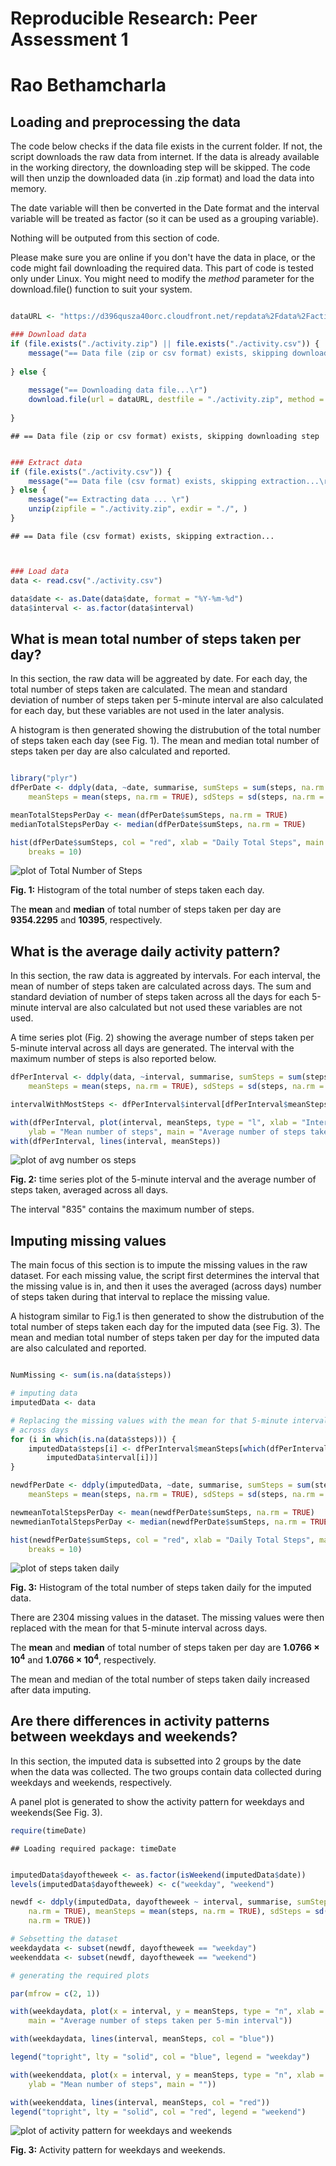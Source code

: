 # Reproducible Research: Peer Assessment 1
# Rao Bethamcharla


## Loading and preprocessing the data

The code below checks if the data file exists in the current folder. If not, the script downloads the raw data from internet. If the data is already available in the working directory, the downloading step will be skipped. The code will then unzip the downloaded data (in .zip format) and load the data into memory.

The date variable will then be converted in the Date format and the interval variable will be treated as factor (so it can be used as a grouping variable).

Nothing will be outputed from this section of code. 

Please make sure you are online if you don't have the data in place, or the code might fail downloading the required data. This part of code is tested only under Linux. You might need to modify the *method* parameter for the download.file() function to suit your system.


```r

dataURL <- "https://d396qusza40orc.cloudfront.net/repdata%2Fdata%2Factivity.zip"

### Download data
if (file.exists("./activity.zip") || file.exists("./activity.csv")) {
    message("== Data file (zip or csv format) exists, skipping downloading step \r")
    
} else {
    
    message("== Downloading data file...\r")
    download.file(url = dataURL, destfile = "./activity.zip", method = "wget")
    
}
```

```
## == Data file (zip or csv format) exists, skipping downloading step 
```

```r

### Extract data
if (file.exists("./activity.csv")) {
    message("== Data file (csv format) exists, skipping extraction...\r")
} else {
    message("== Extracting data ... \r")
    unzip(zipfile = "./activity.zip", exdir = "./", )
}
```

```
## == Data file (csv format) exists, skipping extraction...
```

```r


### Load data
data <- read.csv("./activity.csv")

data$date <- as.Date(data$date, format = "%Y-%m-%d")
data$interval <- as.factor(data$interval)
```


## What is mean total number of steps taken per day?

In this section, the raw data will be aggreated by date. For each day, the total number of steps taken are calculated. The mean and standard deviation of number of steps taken per 5-minute interval are also calculated for each day, but these variables are not used in the later analysis.

A histogram is then generated showing the distrubution of the total number of steps taken each day (see Fig. 1). The mean and median total number of steps taken per day are also calculated and reported.



```r

library("plyr")
dfPerDate <- ddply(data, ~date, summarise, sumSteps = sum(steps, na.rm = TRUE), 
    meanSteps = mean(steps, na.rm = TRUE), sdSteps = sd(steps, na.rm = TRUE))

meanTotalStepsPerDay <- mean(dfPerDate$sumSteps, na.rm = TRUE)
medianTotalStepsPerDay <- median(dfPerDate$sumSteps, na.rm = TRUE)

hist(dfPerDate$sumSteps, col = "red", xlab = "Daily Total Steps", main = "Total number of steps taken each day", 
    breaks = 10)
```

![plot of Total Number of Steps](figure/plot1.png) 


**Fig. 1:** Histogram of the total number of steps taken each day.

The **mean** and **median** of total number of steps taken per day are **9354.2295** and **10395**, respectively.


## What is the average daily activity pattern?

In this section, the raw data is aggreated by intervals. For each interval, the mean of number of steps taken are calculated across days. The sum and standard deviation of number of steps taken across all the days for each 5-minute interval are also calculated but not used these variables are not used.

A time series plot (Fig. 2) showing the average number of steps taken per 5-minute interval across all days are generated. The interval with the maximum number of steps is also reported below. 


```r
dfPerInterval <- ddply(data, ~interval, summarise, sumSteps = sum(steps, na.rm = TRUE), 
    meanSteps = mean(steps, na.rm = TRUE), sdSteps = sd(steps, na.rm = TRUE))

intervalWithMostSteps <- dfPerInterval$interval[dfPerInterval$meanSteps == max(dfPerInterval$meanSteps)]

with(dfPerInterval, plot(interval, meanSteps, type = "l", xlab = "Interval", 
    ylab = "Mean number of steps", main = "Average number of steps taken per 5-min interval"))
with(dfPerInterval, lines(interval, meanSteps))
```

![plot of avg number os steps](figure/plot2.png) 

**Fig. 2:** time series plot of the 5-minute interval and the average number of steps taken, averaged across all days.

The interval "835"  contains the maximum number of steps.


## Imputing missing values

The main focus of this section is to impute the missing values in the raw dataset. For each missing value, the script first determines the interval that the missing value is in, and then it uses the averaged (across days) number of steps taken during that interval to replace the missing value.

A histogram similar to Fig.1 is then generated to show the distrubution of the total number of steps taken each day for the imputed data (see Fig. 3). The mean and median total number of steps taken per day for the imputed data are also calculated and reported.



```r

NumMissing <- sum(is.na(data$steps))

# imputing data
imputedData <- data

# Replacing the missing values with the mean for that 5-minute interval
# across days
for (i in which(is.na(data$steps))) {
    imputedData$steps[i] <- dfPerInterval$meanSteps[which(dfPerInterval$interval == 
        imputedData$interval[i])]
}

newdfPerDate <- ddply(imputedData, ~date, summarise, sumSteps = sum(steps, na.rm = TRUE), 
    meanSteps = mean(steps, na.rm = TRUE), sdSteps = sd(steps, na.rm = TRUE))

newmeanTotalStepsPerDay <- mean(newdfPerDate$sumSteps, na.rm = TRUE)
newmedianTotalStepsPerDay <- median(newdfPerDate$sumSteps, na.rm = TRUE)

hist(newdfPerDate$sumSteps, col = "red", xlab = "Daily Total Steps", main = "Total steps per day -- Imputed data", 
    breaks = 10)
```

![plot of steps taken daily](figure/plot3.png) 


**Fig. 3:** Histogram of the total number of steps taken daily for the imputed data.

There are 2304 missing values in the dataset. The missing values were then replaced with the mean for that 5-minute interval across days.


The **mean** and **median** of total number of steps taken per day are **1.0766 &times; 10<sup>4</sup>** and **1.0766 &times; 10<sup>4</sup>**, respectively.

The mean and median of the total number of steps taken daily increased after data imputing.

## Are there differences in activity patterns between weekdays and weekends?

In this section, the imputed data is subsetted into 2 groups by the date when the data was collected. The two groups contain data collected during weekdays and weekends, respectively.

A panel plot is generated to show the activity pattern for weekdays and weekends(See Fig. 3).


```r
require(timeDate)
```

```
## Loading required package: timeDate
```

```r

imputedData$dayoftheweek <- as.factor(isWeekend(imputedData$date))
levels(imputedData$dayoftheweek) <- c("weekday", "weekend")

newdf <- ddply(imputedData, dayoftheweek ~ interval, summarise, sumSteps = sum(steps, 
    na.rm = TRUE), meanSteps = mean(steps, na.rm = TRUE), sdSteps = sd(steps, 
    na.rm = TRUE))

# Sebsetting the dataset
weekdaydata <- subset(newdf, dayoftheweek == "weekday")
weekenddata <- subset(newdf, dayoftheweek == "weekend")

# generating the required plots

par(mfrow = c(2, 1))

with(weekdaydata, plot(x = interval, y = meanSteps, type = "n", xlab = "", ylab = "Mean number of steps", 
    main = "Average number of steps taken per 5-min interval"))

with(weekdaydata, lines(interval, meanSteps, col = "blue"))

legend("topright", lty = "solid", col = "blue", legend = "weekday")

with(weekenddata, plot(x = interval, y = meanSteps, type = "n", xlab = "interval", 
    ylab = "Mean number of steps", main = ""))

with(weekenddata, lines(interval, meanSteps, col = "red"))
legend("topright", lty = "solid", col = "red", legend = "weekend")
```

![plot of activity pattern for weekdays and weekends](figure/plot4.png) 


**Fig. 3:** Activity pattern for weekdays and weekends.


